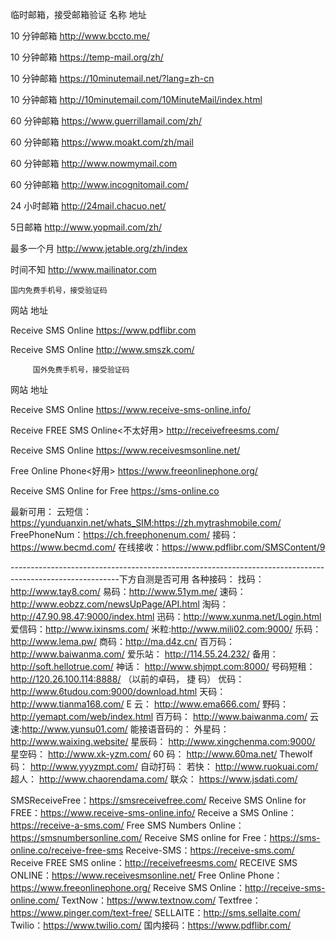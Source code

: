 
临时邮箱，接受邮箱验证
名称
地址

10 分钟邮箱
http://www.bccto.me/

10 分钟邮箱
https://temp-mail.org/zh/

10 分钟邮箱
https://10minutemail.net/?lang=zh-cn

10 分钟邮箱
http://10minutemail.com/10MinuteMail/index.html

60 分钟邮箱
https://www.guerrillamail.com/zh/

60 分钟邮箱
https://www.moakt.com/zh/mail

60 分钟邮箱
http://www.nowmymail.com

60 分钟邮箱
http://www.incognitomail.com/

24 小时邮箱
http://24mail.chacuo.net/

5日邮箱
http://www.yopmail.com/zh/

最多一个月
http://www.jetable.org/zh/index

时间不知
http://www.mailinator.com


    国内免费手机号，接受验证码
网站
地址

Receive SMS Online
https://www.pdflibr.com

Receive SMS Online
http://www.smszk.com/



         国外免费手机号，接受验证码
网站
地址


Receive SMS Online
https://www.receive-sms-online.info/

Receive FREE SMS Online<不太好用>
http://receivefreesms.com/

Receive SMS Online
https://www.receivesmsonline.net/

Free Online Phone<好用>
https://www.freeonlinephone.org/

Receive SMS Online for Free
https://sms-online.co



最新可用：
云短信：https://yunduanxin.net/whats_SIM:https://zh.mytrashmobile.com/
FreePhoneNum：https://ch.freephonenum.com/
接码：https://www.becmd.com/
在线接收：https://www.pdflibr.com/SMSContent/9

---------------------------------------------------------------------------------------------------------下方自测是否可用
各种接码：
找码： http://www.tay8.com/
易码：http://www.51ym.me/
速码：http://www.eobzz.com/newsUpPage/API.html
淘码：http://47.90.98.47:9000/index.html
迅码：http://www.xunma.net/Login.html
爱信码：http://www.ixinsms.com/
米粒:http://www.mili02.com:9000/
乐码：http://www.lema.pw/
商码：http://ma.d4z.cn/
百万码：http://www.baiwanma.com/
爱乐站： http://114.55.24.232/
备用：http://soft.hellotrue.com/
神话： http://www.shjmpt.com:8000/
号码短租： http://120.26.100.114:8888/ （以前的卓码， 捷
码）
优码： http://www.6tudou.com:9000/download.html
天码： http://www.tianma168.com/
E 云： http://www.ema666.com/
野码： http://yemapt.com/web/index.html
百万码： http://www.baiwanma.com/
云速:http://www.yunsu01.com/
能接语音码的：
外星码： http://www.waixing.website/
星辰码： http://www.xingchenma.com:9000/
星空码： http://www.xk-yzm.com/
60 码： http://www.60ma.net/
Thewolf 码： http://www.yyyzmpt.com/
自动打码：
若快： http://www.ruokuai.com/
超人： http://www.chaorendama.com/
联众： https://www.jsdati.com/

SMSReceiveFree：https://smsreceivefree.com/
Receive SMS Online for FREE：https://www.receive-sms-online.info/
Receive a SMS Online：https://receive-a-sms.com/
Free SMS Numbers Online：https://smsnumbersonline.com/
Receive SMS online for Free：https://sms-online.co/receive-free-sms
Receive-SMS：https://receive-sms.com/
Receive FREE SMS online：http://receivefreesms.com/
RECEIVE SMS ONLINE：https://www.receivesmsonline.net/
Free Online Phone：https://www.freeonlinephone.org/
Receive SMS Online：http://receive-sms-online.com/
TextNow：https://www.textnow.com/
Textfree：https://www.pinger.com/text-free/
SELLAITE：http://sms.sellaite.com/
Twilio：https://www.twilio.com/
国内接码：https://www.pdflibr.com/